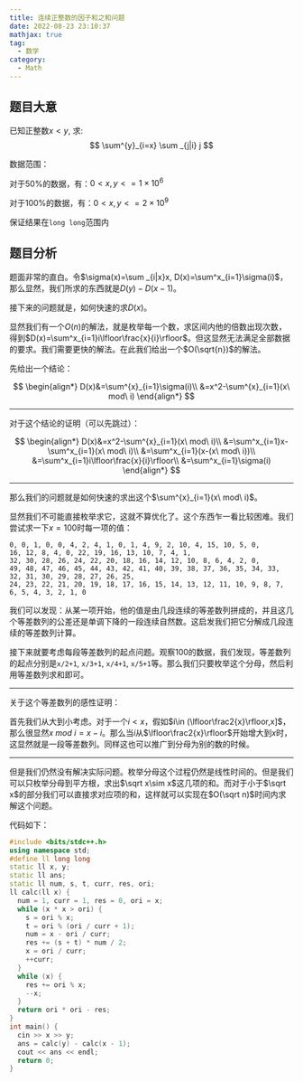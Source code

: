 ```yaml
---
title: 连续正整数的因子和之和问题
date: 2022-08-23 23:10:37
mathjax: true
tag:
  - 数学
category:
  - Math
---
```


## 题目大意

已知正整数$x<y$, 求:
$$
\sum^{y}_{i=x} \sum _{j|i} j
$$

数据范围：

对于$50\%$的数据，有：$0<x,y<=1\times10^6$

对于$100\%$的数据，有：$0<x,y<=2\times10^9$

保证结果在`long long`范围内

## 题目分析

题面非常的直白。令$\sigma(x)=\sum _{i|x}x, D(x)=\sum^x_{i=1}\sigma(i)$，那么显然，我们所求的东西就是$D(y)-D(x-1)$。

接下来的问题就是，如何快速的求$D(x)$。

显然我们有一个$O(n)$的解法，就是枚举每一个数，求区间内他的倍数出现次数，得到$D(x)=\sum^x_{i=1}i\lfloor\frac{x}{i}\rfloor$。但这显然无法满足全部数据的要求。我们需要更快的解法。在此我们给出一个$O(\sqrt{n})$的解法。

先给出一个结论：

$$
\begin{align*}
D(x)&=\sum^{x}_{i=1}\sigma(i)\\
    &=x^2-\sum^{x}_{i=1}(x\ mod\ i)
\end{align*}
$$

------

对于这个结论的证明（可以先跳过）：

$$
\begin{align*}
D(x)&=x^2-\sum^{x}_{i=1}(x\ mod\ i)\\
    &=\sum^x_{i=1}x-\sum^x_{i=1}(x\ mod\ i)\\
    &=\sum^x_{i=1}(x-(x\ mod\ i))\\
    &=\sum^x_{i=1}i\lfloor\frac{x}{i}\rfloor\\
    &=\sum^x_{i=1}\sigma(i)
\end{align*}
$$

------

那么我们的问题就是如何快速的求出这个$\sum^{x}_{i=1}(x\ mod\ i)$。

显然我们不可能直接枚举求它，这就不算优化了。这个东西乍一看比较困难。我们尝试求一下$x=100$时每一项的值：

```plaintext
0, 0, 1, 0, 0, 4, 2, 4, 1, 0, 1, 4, 9, 2, 10, 4, 15, 10, 5, 0,
16, 12, 8, 4, 0, 22, 19, 16, 13, 10, 7, 4, 1,
32, 30, 28, 26, 24, 22, 20, 18, 16, 14, 12, 10, 8, 6, 4, 2, 0,
49, 48, 47, 46, 45, 44, 43, 42, 41, 40, 39, 38, 37, 36, 35, 34, 33, 32, 31, 30, 29, 28, 27, 26, 25, 
24, 23, 22, 21, 20, 19, 18, 17, 16, 15, 14, 13, 12, 11, 10, 9, 8, 7, 
6, 5, 4, 3, 2, 1, 0
```

我们可以发现：从某一项开始，他的值是由几段连续的等差数列拼成的，并且这几个等差数列的公差还是单调下降的一段连续自然数。这启发我们把它分解成几段连续的等差数列计算。

接下来就要考虑每段等差数列的起点问题。观察100的数据，我们发现，等差数列的起点分别是`x/2+1`, `x/3+1`, `x/4+1`, `x/5+1`等。那么我们只要枚举这个分母，然后利用等差数列求和即可。

------

关于这个等差数列的感性证明：

首先我们从大到小考虑。对于一个$i<x$，假如$i\in (\lfloor\frac2{x}\rfloor,x]$，那么很显然$x\ mod\ i =x-i$。那么当$i$从$\lfloor\frac2{x}\rfloor$开始增大到$x$时，这显然就是一段等差数列。同样这也可以推广到分母为别的数的时候。

------

但是我们仍然没有解决实际问题。枚举分母这个过程仍然是线性时间的。但是我们可以只枚举分母到平方根，求出$\sqrt x\sim x$这几项的和。而对于小于$\sqrt x$的部分我们可以直接求对应项的和，这样就可以实现在$O(\sqrt n)$时间内求解这个问题。

代码如下：

```cpp
#include <bits/stdc++.h>
using namespace std;
#define ll long long
static ll x, y;
static ll ans;
static ll num, s, t, curr, res, ori;
ll calc(ll x) {
  num = 1, curr = 1, res = 0, ori = x;
  while (x * x > ori) {
    s = ori % x;
    t = ori % (ori / curr + 1);
    num = x - ori / curr;
    res += (s + t) * num / 2;
    x = ori / curr;
    ++curr;
  }
  while (x) {
    res += ori % x;
    --x;
  }
  return ori * ori - res;
}
int main() {
  cin >> x >> y;
  ans = calc(y) - calc(x - 1);
  cout << ans << endl;
  return 0;
}
```
